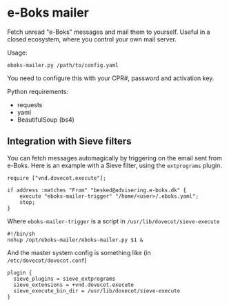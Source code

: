e-Boks mailer
=============

Fetch unread "e-Boks" messages and mail them to yourself. 
Useful in a closed ecosystem, where you control your own mail server.

Usage:

    eboks-mailer.py /path/to/config.yaml

You need to configure this with your CPR#, password and activation key.

Python requirements:

- requests
- yaml
- BeautifulSoup (bs4)

Integration with Sieve filters
------------------------------

You can fetch messages automagically by triggering on the email sent from e-Boks.
Here is an example with a Sieve filter, using the `extprograms` plugin.

    require ["vnd.dovecot.execute"];

    if address :matches "From" "besked@advisering.e-boks.dk" {
        execute "eboks-mailer-trigger" "/home/<user>/.eboks.yaml";
        stop;
    }

Where `eboks-mailer-trigger` is a script in `/usr/lib/dovecot/sieve-execute`

    #!/bin/sh
    nohup /opt/eboks-mailer/eboks-mailer.py $1 &

And the master system config is something like (in `/etc/dovecot/dovecot.conf`)

	plugin {
	  sieve_plugins = sieve_extprograms
	  sieve_extensions = +vnd.dovecot.execute
	  sieve_execute_bin_dir = /usr/lib/dovecot/sieve-execute
	}